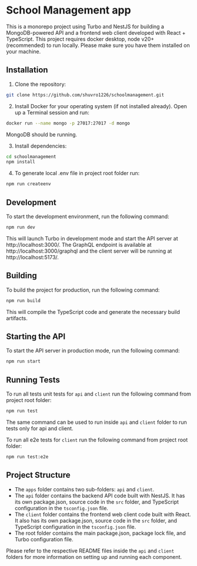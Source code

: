 # School Management app

This is a monorepo project using Turbo and NestJS for building a MongoDB-powered API and a frontend web client developed with React + TypeScript. This project requires docker desktop, node v20+(recommended) to run locally. Please make sure you have them installed on your machine.

## Installation

1. Clone the repository:
```bash
git clone https://github.com/shuvro1226/schoolmanagement.git
```
2. Install Docker for your operating system (if not installed already). Open up a Terminal session and run:
```bash
docker run --name mongo -p 27017:27017 -d mongo
```
MongoDB should be running.

3. Install dependencies:
```bash
cd schoolmanagement
npm install
```

4. To generate local .env file in project root folder run:
```bash
npm run createenv
```

## Development

To start the development environment, run the following command:
```bash
npm run dev
```
This will launch Turbo in development mode and start the API server at http://localhost:3000/. The GraphQL endpoint is available at http://localhost:3000/graphql and the client server will be running at http://localhost:5173/.

## Building

To build the project for production, run the following command:
```bash
npm run build
```
This will compile the TypeScript code and generate the necessary build artifacts.

## Starting the API

To start the API server in production mode, run the following command:
```bash
npm run start
```

## Running Tests

To run all tests unit tests for `api` and `client` run the following command from project root folder:
```bash
npm run test
```
The same command can be used to run inside `api` and `client` folder to run tests only for api and client.

To run all e2e tests for `client` run the following command from project root folder:
```bash
npm run test:e2e
```

## Project Structure

- The `apps` folder contains two sub-folders: `api` and `client`.
- The `api` folder contains the backend API code built with NestJS. It has its own package.json, source code in the `src` folder, and TypeScript configuration in the `tsconfig.json` file.
- The `client` folder contains the frontend web client code built with React. It also has its own package.json, source code in the `src` folder, and TypeScript configuration in the `tsconfig.json` file.
- The root folder contains the main package.json, package lock file, and Turbo configuration file.

Please refer to the respective README files inside the `api` and `client` folders for more information on setting up and running each component.


